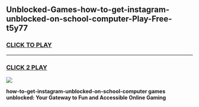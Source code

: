 
## Unblocked-Games-how-to-get-instagram-unblocked-on-school-computer-Play-Free-t5y77
<h3>
<a href="https://premium76.site?title=how-to-get-instagram-unblocked-on-school-computer&ref=21A">CLICK TO PLAY</a></h3>
<hr>

<h3>
<a href="https://premium76.site?title=how-to-get-instagram-unblocked-on-school-computer&ref=21A">CLICK 2 PLAY</a>
  
</h3>

<a href="https://premium76.site?title=how-to-get-instagram-unblocked-on-school-computer&ref=21A"><img src="https://clearcache.store/games.png"></a>


**how-to-get-instagram-unblocked-on-school-computer games unblocked: Your Gateway to Fun and Accessible Online Gaming**

